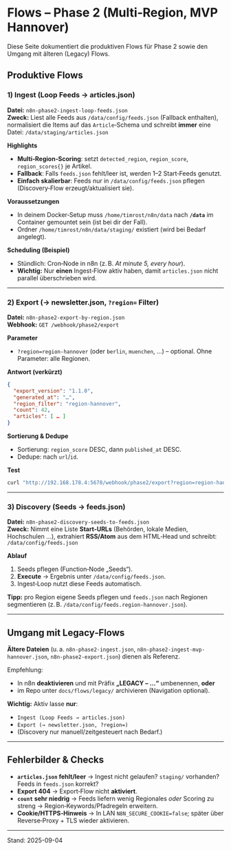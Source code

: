 # Flows – Phase 2 (Multi‑Region, MVP Hannover)

Diese Seite dokumentiert die produktiven Flows für Phase 2 sowie den Umgang mit älteren (Legacy) Flows.

## Produktive Flows

### 1) Ingest (Loop Feeds → articles.json)
**Datei:** `n8n-phase2-ingest-loop-feeds.json`  
**Zweck:** Liest alle Feeds aus `/data/config/feeds.json` (Fallback enthalten), normalisiert die Items auf das `Article`‑Schema und schreibt **immer** eine Datei:
``/data/staging/articles.json``

**Highlights**
- **Multi‑Region‑Scoring**: setzt `detected_region`, `region_score`, `region_scores{}` je Artikel.
- **Fallback**: Falls `feeds.json` fehlt/leer ist, werden 1–2 Start‑Feeds genutzt.
- **Einfach skalierbar**: Feeds nur in `/data/config/feeds.json` pflegen (Discovery‑Flow erzeugt/aktualisiert sie).

**Voraussetzungen**
- In deinem Docker‑Setup muss `/home/timrost/n8n/data` nach **`/data`** im Container gemountet sein (ist bei dir der Fall).
- Ordner `/home/timrost/n8n/data/staging/` existiert (wird bei Bedarf angelegt).

**Scheduling (Beispiel)**
- Stündlich: Cron‑Node in n8n (z. B. *At minute 5, every hour*).  
- **Wichtig:** Nur **einen** Ingest‑Flow aktiv haben, damit `articles.json` nicht parallel überschrieben wird.

---

### 2) Export (→ newsletter.json, `?region=` Filter)
**Datei:** `n8n-phase2-export-by-region.json`  
**Webhook:** `GET /webhook/phase2/export`

**Parameter**
- `?region=region-hannover` (oder `berlin`, `muenchen`, …) – optional. Ohne Parameter: alle Regionen.

**Antwort (verkürzt)**
```json
{
  "export_version": "1.1.0",
  "generated_at": "…",
  "region_filter": "region-hannover",
  "count": 42,
  "articles": [ … ]
}
```

**Sortierung & Dedupe**
- Sortierung: `region_score` DESC, dann `published_at` DESC.
- Dedupe: nach `url`/`id`.

**Test**
```bash
curl "http://192.168.178.4:5678/webhook/phase2/export?region=region-hannover"
```

---

### 3) Discovery (Seeds → feeds.json)
**Datei:** `n8n-phase2-discovery-seeds-to-feeds.json`  
**Zweck:** Nimmt eine Liste **Start‑URLs** (Behörden, lokale Medien, Hochschulen …), extrahiert **RSS/Atom** aus dem HTML‑Head und schreibt:
``/data/config/feeds.json``

**Ablauf**
1. Seeds pflegen (Function‑Node „Seeds“).
2. **Execute** → Ergebnis unter `/data/config/feeds.json`.
3. Ingest‑Loop nutzt diese Feeds automatisch.

**Tipp:** pro Region eigene Seeds pflegen und `feeds.json` nach Regionen segmentieren (z. B. `/data/config/feeds.region-hannover.json`).

---

## Umgang mit Legacy‑Flows

**Ältere Dateien** (u. a. `n8n-phase2-ingest.json`, `n8n-phase2-ingest-mvp-hannover.json`, `n8n-phase2-export.json`) dienen als Referenz.

Empfehlung:
- In n8n **deaktivieren** und mit Präfix **„LEGACY – …“** umbenennen, **oder**
- im Repo unter `docs/flows/legacy/` archivieren (Navigation optional).

**Wichtig:** Aktiv lasse **nur**:
- `Ingest (Loop Feeds → articles.json)`  
- `Export (→ newsletter.json, ?region=)`  
- (Discovery nur manuell/zeitgesteuert nach Bedarf.)

---

## Fehlerbilder & Checks

- **`articles.json` fehlt/leer** → Ingest nicht gelaufen? `staging/` vorhanden? Feeds in `feeds.json` korrekt?  
- **Export 404** → Export‑Flow nicht **aktiviert**.  
- **`count` sehr niedrig** → Feeds liefern wenig Regionales *oder* Scoring zu streng → Region‑Keywords/Pfadregeln erweitern.  
- **Cookie/HTTPS‑Hinweis** → In LAN `N8N_SECURE_COOKIE=false`; später über Reverse‑Proxy + TLS wieder aktivieren.

---

Stand: 2025-09-04
